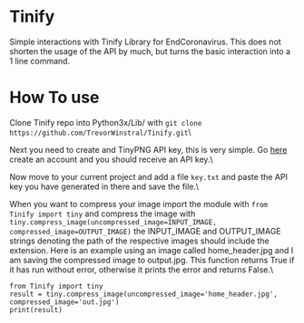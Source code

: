 # Tinify
Simple interactions with Tinify Library for EndCoronavirus. This does not shorten the usage of the API by much, but turns the basic interaction into a 1 line command.

# How To use
Clone Tinify repo into Python3x/Lib/ with ```git clone https://github.com/TrevorWinstral/Tinify.git```\ 

Next you need to create and TinyPNG API key, this is very simple. Go [here](https://tinypng.com/developers) create an account and you should receive an API key.\ 

Now move to your current project and add a file ```key.txt``` and paste the API key you have generated in there and save the file.\ 

When you want to compress your image import the module with ```from Tinify import tiny``` and compress the image with ```tiny.compress_image(uncompressed_image=INPUT_IMAGE, compressed_image=OUTPUT_IMAGE)``` the INPUT_IMAGE and OUTPUT_IMAGE strings denoting the path of the respective images should include the extension. Here is an example using an image called home_header.jpg and I am saving the compressed image to output.jpg. This function returns True if it has run without error, otherwise it prints the error and returns False.\

```
from Tinify import tiny
result = tiny.compress_image(uncompressed_image='home_header.jpg', compressed_image='out.jpg')
print(result)
```
